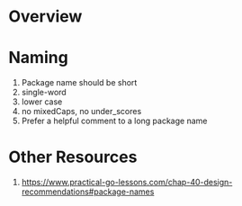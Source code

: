# Overview


# Naming
1. Package name should be short
1. single-word
1. lower case
1. no mixedCaps, no under_scores
1. Prefer a helpful comment to a long package name


# Other Resources
1. https://www.practical-go-lessons.com/chap-40-design-recommendations#package-names